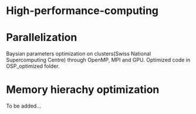 # High-performance-computing
# Parallelization  
Baysian parameters optimization on clusters(Swiss National Supercomputing Centre) through OpenMP, MPI and GPU. 
Optimized code in OSP_optimized folder.  

# Memory hierachy optimization  
To be added...  
